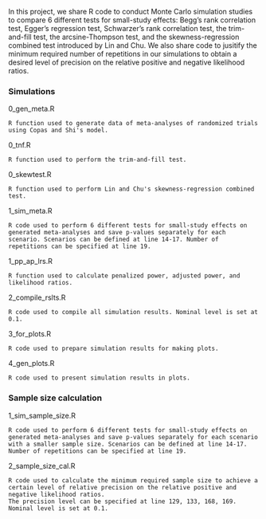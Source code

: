 In this project, we share R code to conduct Monte Carlo simulation studies to compare 6 different tests for small-study effects: 
Begg’s rank correlation test, Egger’s regression test, Schwarzer’s rank correlation test, the trim-and-fill test, the arcsine-Thompson test, and the skewness-regression combined test introduced by Lin and Chu. We also share code to jusitify the minimum required number of repetitions in our simulations to obtain a desired level of precision on the relative positive and negative likelihood ratios. 

### Simulations

0_gen_meta.R
```
R function used to generate data of meta-analyses of randomized trials using Copas and Shi's model.
```
0_tnf.R
```
R function used to perform the trim-and-fill test. 
```
0_skewtest.R
```
R function used to perform Lin and Chu's skewness-regression combined test. 
```
1_sim_meta.R
```
R code used to perform 6 different tests for small-study effects on generated meta-analyses and save p-values separately for each scenario. Scenarios can be defined at line 14-17. Number of repetitions can be specified at line 19. 
```
1_pp_ap_lrs.R
```
R function used to calculate penalized power, adjusted power, and likelihood ratios. 
```
2_compile_rslts.R
```
R code used to compile all simulation results. Nominal level is set at 0.1. 
```
3_for_plots.R
```
R code used to prepare simulation results for making plots.
```
4_gen_plots.R
```
R code used to present simulation results in plots.  
```

### Sample size calculation

1_sim_sample_size.R
```
R code used to perform 6 different tests for small-study effects on generated meta-analyses and save p-values separately for each scenario with a smaller sample size. Scenarios can be defined at line 14-17. Number of repetitions can be specified at line 19. 
```
2_sample_size_cal.R
```
R code used to calculate the minimum required sample size to achieve a certain level of relative precision on the relative positive and negative likelihood ratios.
The precision level can be specified at line 129, 133, 168, 169. Nominal level is set at 0.1.  
```
